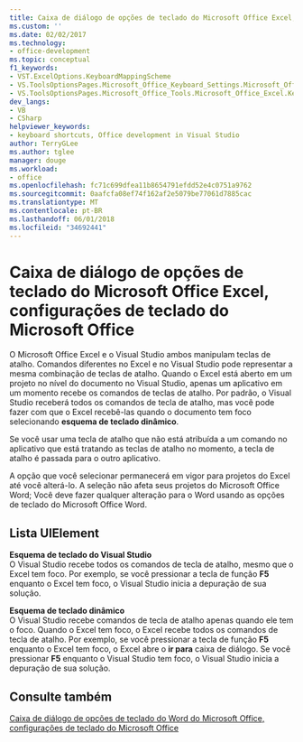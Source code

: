 ```yaml
---
title: Caixa de diálogo de opções de teclado do Microsoft Office Excel, configurações de teclado do Microsoft Office
ms.custom: ''
ms.date: 02/02/2017
ms.technology:
- office-development
ms.topic: conceptual
f1_keywords:
- VST.ExcelOptions.KeyboardMappingScheme
- VS.ToolsOptionsPages.Microsoft_Office_Keyboard_Settings.Microsoft_Office_Excel_Keyboard
- VS.ToolsOptionsPages.Microsoft_Office_Tools.Microsoft_Office_Excel.Keyboard
dev_langs:
- VB
- CSharp
helpviewer_keywords:
- keyboard shortcuts, Office development in Visual Studio
author: TerryGLee
ms.author: tglee
manager: douge
ms.workload:
- office
ms.openlocfilehash: fc71c699dfea11b8654791efdd52e4c0751a9762
ms.sourcegitcommit: 0aafcfa08ef74f162af2e5079be77061d7885cac
ms.translationtype: MT
ms.contentlocale: pt-BR
ms.lasthandoff: 06/01/2018
ms.locfileid: "34692441"
---
```

# <a name="microsoft-office-excel-keyboard-microsoft-office-keyboard-settings-options-dialog-box"></a>Caixa de diálogo de opções de teclado do Microsoft Office Excel, configurações de teclado do Microsoft Office
  O Microsoft Office Excel e o Visual Studio ambos manipulam teclas de atalho. Comandos diferentes no Excel e no Visual Studio pode representar a mesma combinação de teclas de atalho. Quando o Excel está aberto em um projeto no nível do documento no Visual Studio, apenas um aplicativo em um momento recebe os comandos de teclas de atalho. Por padrão, o Visual Studio receberá todos os comandos de tecla de atalho, mas você pode fazer com que o Excel recebê-las quando o documento tem foco selecionando **esquema de teclado dinâmico**.  
  
 Se você usar uma tecla de atalho que não está atribuída a um comando no aplicativo que está tratando as teclas de atalho no momento, a tecla de atalho é passada para o outro aplicativo.  
  
 A opção que você selecionar permanecerá em vigor para projetos do Excel até você alterá-lo. A seleção não afeta seus projetos do Microsoft Office Word; Você deve fazer qualquer alteração para o Word usando as opções de teclado do Microsoft Office Word.  
  
## <a name="uielement-list"></a>Lista UIElement  
 **Esquema de teclado do Visual Studio**  
 O Visual Studio recebe todos os comandos de tecla de atalho, mesmo que o Excel tem foco. Por exemplo, se você pressionar a tecla de função **F5** enquanto o Excel tem foco, o Visual Studio inicia a depuração de sua solução.  
  
 **Esquema de teclado dinâmico**  
 O Visual Studio recebe comandos de tecla de atalho apenas quando ele tem o foco. Quando o Excel tem foco, o Excel recebe todos os comandos de tecla de atalho. Por exemplo, se você pressionar a tecla de função **F5** enquanto o Excel tem foco, o Excel abre o **ir para** caixa de diálogo. Se você pressionar **F5** enquanto o Visual Studio tem foco, o Visual Studio inicia a depuração de sua solução.  
  
## <a name="see-also"></a>Consulte também  
 [Caixa de diálogo de opções de teclado do Word do Microsoft Office, configurações de teclado do Microsoft Office](../vsto/microsoft-office-word-keyboard-microsoft-office-keyboard-settings-options-dialog-box.md)  
  
  
